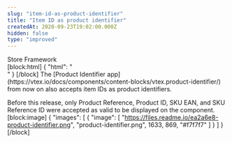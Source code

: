```yaml
---
slug: "item-id-as-product-identifier"
title: "Item ID as product identifier"
createdAt: 2020-09-23T19:02:00.000Z
hidden: false
type: "improved"
---
```


<div class="badge" id="store-framework">Store Framework</div>
[block:html]
{
  "html": "</br>"
}
[/block]
The [Product Identifier app](https://vtex.io/docs/components/content-blocks/vtex.product-identifier/) from now on also accepts item IDs as product identifiers. 

Before this release, only Product Reference, Product ID, SKU EAN, and SKU Reference ID were accepted as valid to be displayed on the component.
[block:image]
{
  "images": [
    {
      "image": [
        "https://files.readme.io/ea2a6e8-product-identifier.png",
        "product-identifier.png",
        1633,
        869,
        "#f7f7f7"
      ]
    }
  ]
}
[/block]